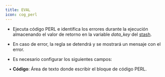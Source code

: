 ```yaml
---
title: EVAL
icon: cog_perl
---
```


* Ejecuta código PERL e identifica los errores durante la ejecución almacenando el valor de retorno en la variable *data_key* del [stash](es/Conceptos/stash).

* En caso de error, la regla se detendrá y se mostrará un mensaje con el error.

* Es necesario configurar los siguientes campos: <br />

&nbsp; &nbsp;• **Código**: Área de texto donde escribir el bloque de código PERL.


